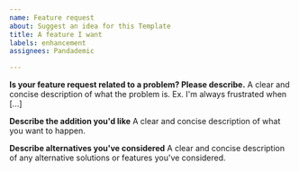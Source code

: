 ```yaml
---
name: Feature request
about: Suggest an idea for this Template
title: A feature I want
labels: enhancement
assignees: Pandademic

---
```


**Is your feature request related to a problem? Please describe.**
A clear and concise description of what the problem is. Ex. I'm always frustrated when [...]

**Describe the addition you'd like**
A clear and concise description of what you want to happen.

**Describe alternatives you've considered**
A clear and concise description of any alternative solutions or features you've considered.

